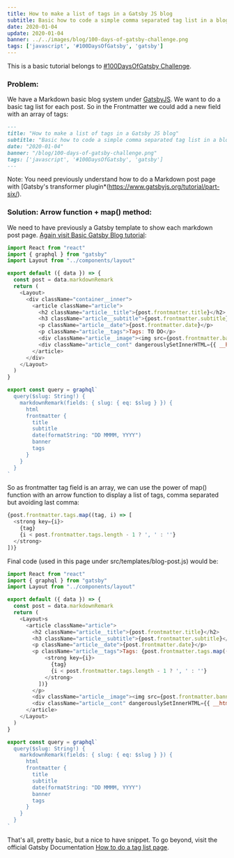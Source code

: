 ```yaml
---
title: How to make a list of tags in a Gatsby JS blog
subtitle: Basic how to code a simple comma separated tag list in a blog post done with Gatsby JS (React).
date: 2020-01-04
update: 2020-01-04
banner: ../../images/blog/100-days-of-gatsby-challenge.png
tags: ['javascript', '#100DaysOfGatsby', 'gatsby']
---
```


This is a basic tutorial belongs to [#100DaysOfGatsby Challenge](https://twitter.com/hashtag/100DaysOfGatsby).

### Problem:

We have a Markdown basic blog system under [GatsbyJS](https://www.gatsbyjs.org/).
We want to do a basic tag list for each post. So in the Frontmatter we could add a new field with an array of tags:

```markdown
---
title: "How to make a list of tags in a Gatsby JS blog"
subtitle: "Basic how to code a simple comma separated tag list in a blog post done with Gatsby JS (React)."
date: "2020-01-04"
banner: "/blog/100-days-of-gatsby-challenge.png"
tags: ['javascript', '#100DaysOfGatsby', 'gatsby']
---
```

Note: You need previously understand how to do a Markdown post page with [Gatsby's transformer plugin*(https://www.gatsbyjs.org/tutorial/part-six/).

### Solution: Arrow function + map() method:

We need to have previously a Gatsby template to show each markdown post page. [Again visit Basic Gatsby Blog tutorial](https://www.gatsbyjs.org/tutorial/part-seven/):

```javascript
import React from "react"
import { graphql } from "gatsby"
import Layout from "../components/layout"

export default ({ data }) => {
  const post = data.markdownRemark
  return (
    <Layout>
      <div className="container__inner">
        <article className="article">
          <h2 className="article__title">{post.frontmatter.title}</h2>
          <h3 className="article__subtitle">{post.frontmatter.subtitle}</h3>
          <p className="article__date">{post.frontmatter.date}</p>
          <p className="article__tags">Tags: TO DO</p>
          <div className="article__image"><img src={post.frontmatter.banner} alt="" /></div>
          <div className="article__cont" dangerouslySetInnerHTML={{ __html: post.html }} />
        </article>
      </div>
    </Layout>
  )
}

export const query = graphql`
  query($slug: String!) {
    markdownRemark(fields: { slug: { eq: $slug } }) {
      html
      frontmatter {
        title
        subtitle
        date(formatString: "DD MMMM, YYYY")
        banner
        tags
      }
    }
  }
`
```

So as frontmatter tag field is an array, we can use the power of map() function with an arrow function to display a list of tags, comma separated but avoiding last comma: 

```javascript
{post.frontmatter.tags.map((tag, i) => [
  <strong key={i}>
    {tag}
    {i < post.frontmatter.tags.length - 1 ? ', ' : ''}
  </strong>
])}
```

Final code (used in this page under src/templates/blog-post.js) would be:

```javascript
import React from "react"
import { graphql } from "gatsby"
import Layout from "../components/layout"

export default ({ data }) => {
  const post = data.markdownRemark
  return (
    <Layout>s
      <article className="article">
        <h2 className="article__title">{post.frontmatter.title}</h2>
        <h3 className="article__subtitle">{post.frontmatter.subtitle}</h3>
        <p className="article__date">{post.frontmatter.date}</p>
        <p className="article__tags">Tags: {post.frontmatter.tags.map((tag, i) => [
            <strong key={i}>
              {tag}
              {i < post.frontmatter.tags.length - 1 ? ', ' : ''}
            </strong>
          ])}
        </p>
        <div className="article__image"><img src={post.frontmatter.banner} alt="" /></div>
        <div className="article__cont" dangerouslySetInnerHTML={{ __html: post.html }} />
      </article>
    </Layout>
  )
}

export const query = graphql`
  query($slug: String!) {
    markdownRemark(fields: { slug: { eq: $slug } }) {
      html
      frontmatter {
        title
        subtitle
        date(formatString: "DD MMMM, YYYY")
        banner
        tags
      }
    }
  }
`
```

That's all, pretty basic, but a nice to have snippet.
To go beyond, visit the official Gatsby Documentation [How to do a tag list page](https://www.gatsbyjs.org/docs/adding-tags-and-categories-to-blog-posts/ "Gatsby How to do a tag list page").